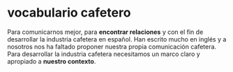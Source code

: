 # vocabulario cafetero

Para comunicarnos mejor, para **encontrar relaciones** y con el fin de desarrollar la industria cafetera en español. Han escrito mucho en inglés y a nosotros nos ha faltado proponer nuestra propia comunicación cafetera. Para desarrollar la industria cafetera necesitamos un marco claro y apropiado a **nuestro contexto**.